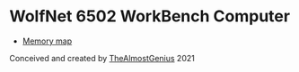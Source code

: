 # WolfNet 6502 WorkBench Computer

* [Memory map](memory_map.html)
 
Conceived and created by [TheAlmostGenius](https://thealmostgenius.geekgalaxy.com) 2021
